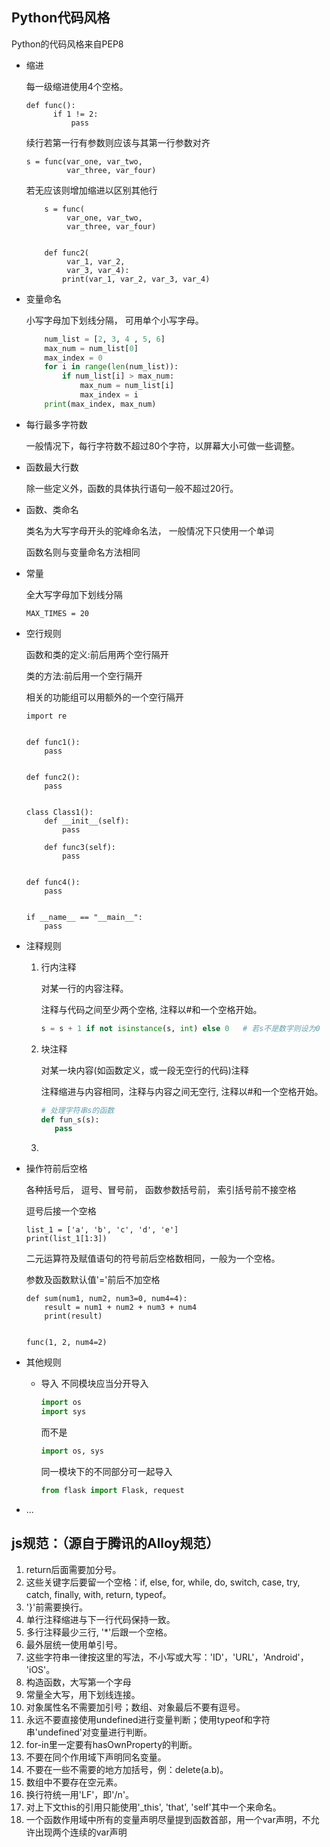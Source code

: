 ## Python代码风格
Python的代码风格来自PEP8

- 缩进

    每一级缩进使用4个空格。
    
    ```
    def func():
          if 1 != 2:
              pass
    ```
    续行若第一行有参数则应该与其第一行参数对齐
    ```
    s = func(var_one, var_two,
             var_three, var_four)
    ```
    若无应该则增加缩进以区别其他行
    ```
        s = func(
             var_one, var_two,
             var_three, var_four)
        
        
        def func2(
             var_1, var_2,
             var_3, var_4):
            print(var_1, var_2, var_3, var_4)
    ```
    
- 变量命名
    
    小写字母加下划线分隔， 可用单个小写字母。
    ```python
        num_list = [2, 3, 4 , 5, 6]
        max_num = num_list[0]
        max_index = 0
        for i in range(len(num_list)):
            if num_list[i] > max_num:
                max_num = num_list[i]
                max_index = i
        print(max_index, max_num)
    ```
    

- 每行最多字符数

    一般情况下，每行字符数不超过80个字符，以屏幕大小可做一些调整。

- 函数最大行数

    除一些定义外，函数的具体执行语句一般不超过20行。

- 函数、类命名

    类名为大写字母开头的驼峰命名法， 一般情况下只使用一个单词
    
    函数名则与变量命名方法相同

- 常量
  
    全大写字母加下划线分隔
    
    `MAX_TIMES = 20`

- 空行规则

    函数和类的定义:前后用两个空行隔开
    
    类的方法:前后用一个空行隔开
    
    相关的功能组可以用额外的一个空行隔开
    
    ```
    import re
    
    
    def func1():
        pass
        
    
    def func2():
        pass
        
     
    class Class1():
        def __init__(self):
            pass
        
        def func3(self):
            pass
    
    
    def func4():
        pass
        
        
    if __name__ == "__main__":
        pass
    ```

- 注释规则

    1. 行内注释
        
        对某一行的内容注释。
        
        注释与代码之间至少两个空格, 注释以#和一个空格开始。
        
        ```python
        s = s + 1 if not isinstance(s, int) else 0   # 若s不是数字则设为0
        ```
    2. 块注释
        
        对某一块内容(如函数定义，或一段无空行的代码)注释
        
        注释缩进与内容相同，注释与内容之间无空行, 注释以#和一个空格开始。
        
        ```python
        # 处理字符串s的函数
        def fun_s(s):
           pass
        ```
    
    3.

- 操作符前后空格

    各种括号后， 逗号、冒号前， 函数参数括号前， 索引括号前不接空格
    
    逗号后接一个空格
    
    ```
    list_1 = ['a', 'b', 'c', 'd', 'e']
    print(list_1[1:3])
    ```
    二元运算符及赋值语句的符号前后空格数相同，一般为一个空格。
    
    参数及函数默认值'='前后不加空格
    ```
    def sum(num1, num2, num3=0, num4=4):
        result = num1 + num2 + num3 + num4
        print(result)
    
    
    func(1, 2, num4=2)
    ```

- 其他规则
    - 导入
        不同模块应当分开导入
        ```python
        import os
        import sys
        ```
        而不是
        ```python
        import os, sys
        ```
        同一模块下的不同部分可一起导入
        ```python
        from flask import Flask, request
        ```
        
        
- ...


## js规范：（源自于腾讯的Alloy规范）

1. return后面需要加分号。  
2. 这些关键字后要留一个空格：if, else, for, while, do, switch, case, try, catch, finally, with, return, typeof。  
3. '}'前需要换行。  
4. 单行注释缩进与下一行代码保持一致。  
5. 多行注释最少三行, '*'后跟一个空格。  
6. 最外层统一使用单引号。  
7. 这些字符串一律按这里的写法，不小写或大写：'ID'，'URL'，'Android'， 'iOS'。  
8. 构造函数，大写第一个字母  
9. 常量全大写，用下划线连接。  
10. 对象属性名不需要加引号；数组、对象最后不要有逗号。  
11. 永远不要直接使用undefined进行变量判断；使用typeof和字符串'undefined'对变量进行判断。  
12. for-in里一定要有hasOwnProperty的判断。  
13. 不要在同个作用域下声明同名变量。  
14. 不要在一些不需要的地方加括号，例：delete(a.b)。  
15. 数组中不要存在空元素。    
16. 换行符统一用'LF'，即'/n'。  
17. 对上下文this的引用只能使用'_this', 'that', 'self'其中一个来命名。  
18. 一个函数作用域中所有的变量声明尽量提到函数首部，用一个var声明，不允许出现两个连续的var声明